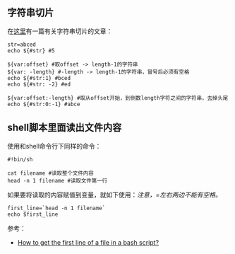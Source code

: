 ## 字符串切片

在[这里](https://blog.csdn.net/rockstics/article/details/116917653)有一篇有关字符串切片的文章：

```
str=abced
echo ${#str} #5

${var:offset} #取offset -> length-1的字符串
${var: -length} #-length -> length-1的字符串，冒号后必须有空格
echo ${#str:1} #bced
echo ${#str: -2} #ed

${var:offset:-length} #取从offset开始，到倒数length字符之间的字符串，去掉头尾
echo ${#str:0:-1} #abce
```


## shell脚本里面读出文件内容

使用和shell命令行下同样的命令：

```
#!bin/sh

cat filename #读取整个文件内容
head -n 1 filename #读取文件第一行
```

如果要将读取的内容赋值到变量，就如下使用：*注意，=左右两边不能有空格。*

```
first_line=`head -n 1 filename`
echo $first_line
```


参考：

- [How to get the first line of a file in a bash script?](https://stackoverflow.com/questions/2439579/how-to-get-the-first-line-of-a-file-in-a-bash-script)
